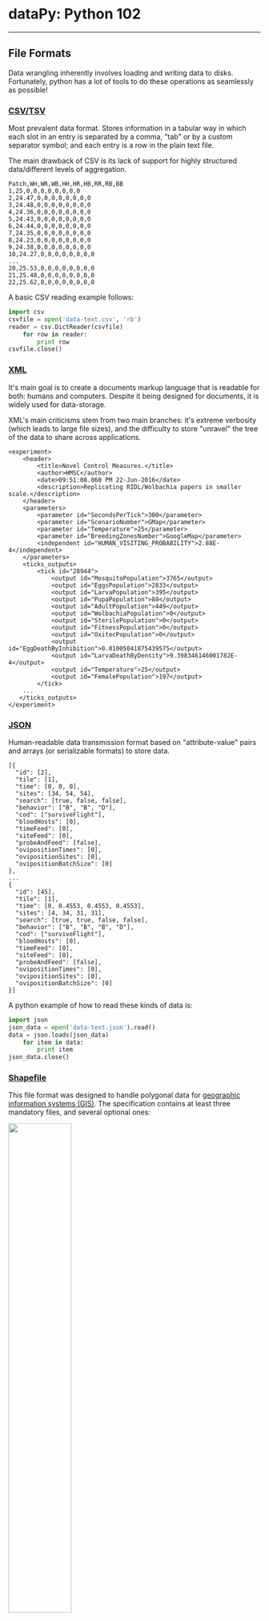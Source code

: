 # dataPy: Python 102



<hr>

## File Formats

Data wrangling inherently involves loading and writing data to disks. Fortunately, python has a lot of tools to do these operations as seamlessly as possible!

### [CSV/TSV](https://en.wikipedia.org/wiki/Comma-separated_values)

Most prevalent data format. Stores information in a tabular way in which each slot in an entry is separated by a comma, "tab" or by a custom separator symbol; and each entry is a row in the plain text file.

The main drawback of CSV is its lack of support for highly structured data/different levels of aggregation.

```
Patch,WH,WR,WB,HH,HR,HB,RR,RB,BB
1,25,0,0,0,0,0,0,0,0
2,24.47,0,0,0,0,0,0,0,0
3,24.48,0,0,0,0,0,0,0,0
4,24.36,0,0,0,0,0,0,0,0
5,24.43,0,0,0,0,0,0,0,0
6,24.44,0,0,0,0,0,0,0,0
7,24.35,0,0,0,0,0,0,0,0
8,24.23,0,0,0,0,0,0,0,0
9,24.38,0,0,0,0,0,0,0,0
10,24.27,0,0,0,0,0,0,0,0
...
20,25.53,0,0,0,0,0,0,0,0
21,25.48,0,0,0,0,0,0,0,0
22,25.62,0,0,0,0,0,0,0,0
```

A basic CSV reading example follows:

```python
import csv
csvfile = open('data-text.csv', 'rb')
reader = csv.DictReader(csvfile)
	for row in reader:
		print row
csvfile.close()
```


### [XML](https://en.wikipedia.org/wiki/XML)

It's main goal is to create a documents markup language that is readable for both: humans and computers. Despite it being designed for documents, it is widely used for data-storage.

XML's main criticisms stem from two main branches: it's extreme verbosity (which leads to large file sizes), and the difficulty to store "unravel" the tree of the data to share across applications.

```
<experiment>
	<header>
		<title>Novel Control Measures.</title>
		<author>HMSC</author>
		<date>09:51:08.060 PM 22-Jun-2016</date>
		<description>Replicating RIDL/Wolbachia papers in smaller scale.</description>
	</header>
	<parameters>
		<parameter id="SecondsPerTick">300</parameter>
		<parameter id="ScenarioNumber">GMap</parameter>
		<parameter id="Temperature">25</parameter>
		<parameter id="BreedingZonesNumber">GoogleMap</parameter>
		<independent id="HUMAN_VISITING_PROBABILITY">2.88E-4</independent>
	</parameters>
	<ticks_outputs>
		<tick id="28944">
			<output id="MosquitoPopulation">3765</output>
			<output id="EggsPopulation">2833</output>
			<output id="LarvaPopulation">395</output>
			<output id="PupaPopulation">88</output>
			<output id="AdultPopulation">449</output>
			<output id="WolbachiaPopulation">0</output>
			<output id="SterilePopulation">0</output>
			<output id="FitnessPopulation">0</output>
			<output id="OxitecPopulation">0</output>
			<output id="EggDeathByInhibition">0.01005041875439575</output>
			<output id="LarvaDeathByDensity">9.398346146001782E-4</output>
			<output id="Temperature">25</output>
			<output id="FemalePopulation">197</output>
		</tick>
    ...
   </ticks_outputs>
</experiment>
```

### [JSON](https://en.wikipedia.org/wiki/JSON)

Human-readable data transmission format based on "attribute-value" pairs and arrays (or serializable formats) to store data.

```
[{
  "id": [2],
  "tile": [1],
  "time": [0, 0, 0],
  "sites": [34, 54, 54],
  "search": [true, false, false],
  "behavior": ["B", "B", "D"],
  "cod": ["surviveFlight"],
  "bloodHosts": [0],
  "timeFeed": [0],
  "siteFeed": [0],
  "probeAndFeed": [false],
  "ovipositionTimes": [0],
  "ovipositionSites": [0],
  "ovipositionBatchSize": [0]
},
...
{
  "id": [45],
  "tile": [1],
  "time": [0, 0.4553, 0.4553, 0.4553],
  "sites": [4, 34, 31, 31],
  "search": [true, true, false, false],
  "behavior": ["B", "B", "B", "D"],
  "cod": ["surviveFlight"],
  "bloodHosts": [0],
  "timeFeed": [0],
  "siteFeed": [0],
  "probeAndFeed": [false],
  "ovipositionTimes": [0],
  "ovipositionSites": [0],
  "ovipositionBatchSize": [0]
}]
```

A python example of how to read these kinds of data is:

```python
import json
json_data = open('data-text.json').read()
data = json.loads(json_data)
	for item in data:
		print item
json_data.close()
```

### [Shapefile](https://en.wikipedia.org/wiki/Shapefile)

This file format was designed to handle polygonal data for [geographic information systems (GIS)](https://www.esri.com/en-us/what-is-gis/overview). The specification contains at least three mandatory files, and several optional ones:

[<img src="./media/gis.png" width="50%">](https://en.wikipedia.org/wiki/Shapefile)

### Other data types

One of the main advantages of using python is that it has great diversity in packages and libraries that allow us to handle almost any common filetype.

```python
import xlrd
book = xlrd.open_workbook('excelFile.xlsx')
	for sheet in book.sheets():
		print sheet.name
```

<hr>

## File Connections

One way to open files in Python is by manually opening and closing the connection to disk:

```python
txtFile = open('../data/extracted/ioTest.csv','w')
txtFile.write("Testing output of text")
txtFile.close()
```

This, however, is slightly unsafe. If an exception is raised in our code, the connection will not be guaranteed to close correctly. A better approach is:

```python
try:
	txtFile = open('../data/extracted/ioTest.csv','w')
	txtFile.write("Testing output of text")
finally:
  txtFile.close()
```

This ensures that the connection is closed in case an exception is raised in our code. The third, and the best way to do it in python, is to use a **with** block:

```python
import csv
with open("../data/extracted/tweepy/crispr.csv","r") as csvfile:
    readCSV = csv.reader(csvfile, delimiter=',')
    for row in readCSV:
        print(row)
```

[<img src="./media/fileModes.png" width="50%">](https://www.geeksforgeeks.org/reading-writing-text-files-python/)

Throughout this course, however, we are mostly going to use functions that are built-in in packages to both load, and store data.


<hr>

##  Storing Objects

###	[Pickle](https://docs.python.org/3/library/pickle.html)

The most seamless way to store data in python (particularly objects) is through the  [pickle module](https://docs.python.org/3/library/pickle.html). This package allows us to serialize the data and store it into a **pkl** file:

```python
import pickle
objectOut = {"a": 1, "b": 2}
file = open('../data/extracted/dataDump/filename_pi.obj', 'wb')
pickle.dump(objectOut, file)
file_pi.close()
```

we can, in the same or in a different session, load the data without any hassle:

```python
file = open('../data/extracted/dataDump/filename_pi.obj', 'rb')
objectIn = pickle.load(file)
file.close()
```

Let's make sure they contain the same information:

```python
print(objectIn == objectOut)
```

Finally, we can also take a quick look at the documentation of the methods:

```python
help(pickle.dump)
help(pickle.load)
```

To [R](https://www.r-project.org/) programmers this might seem familiar. This process is similar to storing objects in [**RDS**](http://www.sthda.com/english/wiki/saving-data-into-r-data-format-rds-and-rdata) files.

### [JSON](https://docs.python.org/3/library/json.html)

```python
import json
objectOut = {"a": 1, "b": 2}
parsed = json.dumps(objectOut)

```

<hr>

## OOP

Object-Oriented programming is a widespread coding paradigm. It is worth noting that we can code in Python without dwelling too much into **OOP** concepts (as we have been doing so far); however, having a basic understanding of these fundamentals can prove useful when moving into more complex applications.

The basic idea behind OOP is that we can define **classes** that have **attributes** and perform **actions**.

###  Basic Object-Oriented Concepts

* Classes and Instances
* Inheritance
* Composition
* Overloading

<hr>



##  Resources

* https://www.geeksforgeeks.org/reading-writing-text-files-python/
* https://www.thoughtco.com/using-pickle-to-save-objects-2813661
* https://www.programiz.com/python-programming/file-operation
* [Matthes, E. (2016). Python Crash Course - A Hands-On, Project-Based Introduction to Programming. No Starch Press.](https://www.amazon.com/Python-Crash-Course-Project-Based-Introduction/dp/1593276036)
